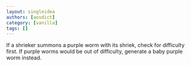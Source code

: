 ```yaml
---
layout: singleidea
authors: [aosdict]
category: [vanilla]
tags: []
---
```

If a shrieker summons a purple worm with its shriek, check for difficulty first. If purple worms would be out of difficulty, generate a baby purple worm instead.
